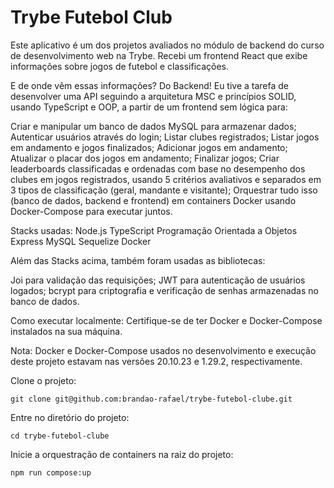 <h1>Trybe Futebol Club</h1>
Este aplicativo é um dos projetos avaliados no módulo de backend do curso de desenvolvimento web na Trybe. Recebi um frontend React que exibe informações sobre jogos de futebol e classificações.

E de onde vêm essas informações? Do Backend! Eu tive a tarefa de desenvolver uma API seguindo a arquitetura MSC e princípios SOLID, usando TypeScript e OOP, a partir de um frontend sem lógica para:

Criar e manipular um banco de dados MySQL para armazenar dados;
Autenticar usuários através do login;
Listar clubes registrados;
Listar jogos em andamento e jogos finalizados;
Adicionar jogos em andamento;
Atualizar o placar dos jogos em andamento;
Finalizar jogos;
Criar leaderboards classificadas e ordenadas com base no desempenho dos clubes em jogos registrados, usando 5 critérios avaliativos e separados em 3 tipos de classificação (geral, mandante e visitante);
Orquestrar tudo isso (banco de dados, backend e frontend) em containers Docker usando Docker-Compose para executar juntos.

Stacks usadas:
Node.js
TypeScript
Programação Orientada a Objetos
Express
MySQL
Sequelize
Docker

Além das Stacks acima, também foram usadas as bibliotecas:

Joi para validação das requisições;
JWT para autenticação de usuários logados;
bcrypt para criptografia e verificação de senhas armazenadas no banco de dados.

Como executar localmente:
Certifique-se de ter Docker e Docker-Compose instalados na sua máquina.

Nota: Docker e Docker-Compose usados no desenvolvimento e execução deste projeto estavam nas versões 20.10.23 e 1.29.2, respectivamente.

Clone o projeto:
```
git clone git@github.com:brandao-rafael/trybe-futebol-clube.git
```
Entre no diretório do projeto:
```
cd trybe-futebol-clube
```
Inicie a orquestração de containers na raiz do projeto:
```
npm run compose:up
```
